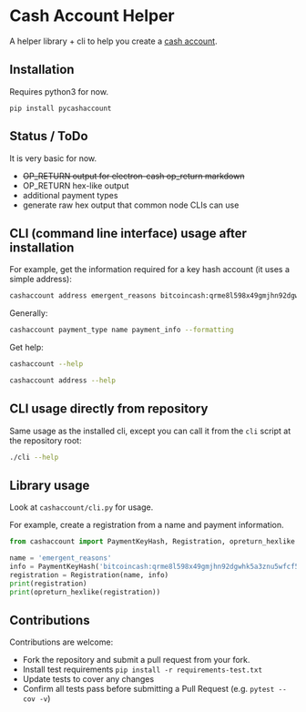 # Cash Account Helper

A helper library + cli to help you create a [cash account](https://gitlab.com/cash-accounts/specification).


## Installation

Requires python3 for now.

`pip install pycashaccount`


## Status / ToDo

It is very basic for now.

- ~~OP_RETURN output for electron-cash op_return markdown~~
- OP_RETURN hex-like output
- additional payment types
- generate raw hex output that common node CLIs can use


## CLI (command line interface) usage after installation

For example, get the information required for a key hash account (it uses a simple address):

```bash
cashaccount address emergent_reasons bitcoincash:qrme8l598x49gmjhn92dgwhk5a3znu5wfcf5uf94e9 --opreturn-hex
```

Generally:

```bash
cashaccount payment_type name payment_info --formatting
```

Get help:

```bash
cashaccount --help

cashaccount address --help
```


## CLI usage directly from repository

Same usage as the installed cli, except you can call it from the `cli` script at the repository root:

```bash
./cli --help
```


## Library usage

Look at `cashaccount/cli.py` for usage.

For example, create a registration from a name and payment information.

```python
from cashaccount import PaymentKeyHash, Registration, opreturn_hexlike

name = 'emergent_reasons'
info = PaymentKeyHash('bitcoincash:qrme8l598x49gmjhn92dgwhk5a3znu5wfcf5uf94e9')
registration = Registration(name, info)
print(registration)
print(opreturn_hexlike(registration))
```


## Contributions

Contributions are welcome:

- Fork the repository and submit a pull request from your fork.
- Install test requirements `pip install -r requirements-test.txt`
- Update tests to cover any changes
- Confirm all tests pass before submitting a Pull Request (e.g. `pytest --cov -v`)
